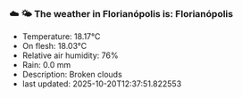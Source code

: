 ### ☁️ 🌤️  The weather in Florianópolis is: Florianópolis

- Temperature: 18.17°C
- On flesh: 18.03°C
- Relative air humidity: 76%
- Rain: 0.0 mm
- Description: Broken clouds
- last updated: 2025-10-20T12:37:51.822553
